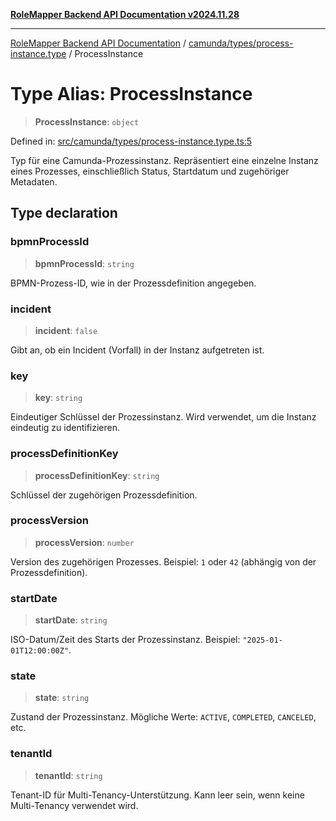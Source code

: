 [**RoleMapper Backend API Documentation v2024.11.28**](../../../../README.md)

***

[RoleMapper Backend API Documentation](../../../../modules.md) / [camunda/types/process-instance.type](../README.md) / ProcessInstance

# Type Alias: ProcessInstance

> **ProcessInstance**: `object`

Defined in: [src/camunda/types/process-instance.type.ts:5](https://github.com/FlowCraft-AG/RoleMapper/blob/60ae5b0c50e531d470a492fa6758544dd7523d6f/backend/src/camunda/types/process-instance.type.ts#L5)

Typ für eine Camunda-Prozessinstanz.
Repräsentiert eine einzelne Instanz eines Prozesses, einschließlich Status, Startdatum und zugehöriger Metadaten.

## Type declaration

### bpmnProcessId

> **bpmnProcessId**: `string`

BPMN-Prozess-ID, wie in der Prozessdefinition angegeben.

### incident

> **incident**: `false`

Gibt an, ob ein Incident (Vorfall) in der Instanz aufgetreten ist.

### key

> **key**: `string`

Eindeutiger Schlüssel der Prozessinstanz.
Wird verwendet, um die Instanz eindeutig zu identifizieren.

### processDefinitionKey

> **processDefinitionKey**: `string`

Schlüssel der zugehörigen Prozessdefinition.

### processVersion

> **processVersion**: `number`

Version des zugehörigen Prozesses.
Beispiel: `1` oder `42` (abhängig von der Prozessdefinition).

### startDate

> **startDate**: `string`

ISO-Datum/Zeit des Starts der Prozessinstanz.
Beispiel: `"2025-01-01T12:00:00Z"`.

### state

> **state**: `string`

Zustand der Prozessinstanz.
Mögliche Werte: `ACTIVE`, `COMPLETED`, `CANCELED`, etc.

### tenantId

> **tenantId**: `string`

Tenant-ID für Multi-Tenancy-Unterstützung.
Kann leer sein, wenn keine Multi-Tenancy verwendet wird.

